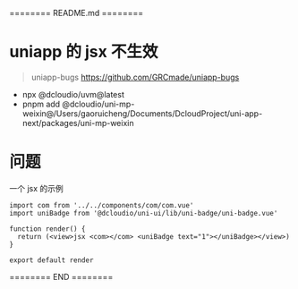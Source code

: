 ======== README.md ========

# uniapp 的 jsx 不生效
> uniapp-bugs https://github.com/GRCmade/uniapp-bugs

- npx @dcloudio/uvm@latest
- pnpm add @dcloudio/uni-mp-weixin@/Users/gaoruicheng/Documents/DcloudProject/uni-app-next/packages/uni-mp-weixin

# 问题
一个 jsx 的示例

```
import com from '../../components/com/com.vue'
import uniBadge from '@dcloudio/uni-ui/lib/uni-badge/uni-badge.vue'

function render() {
  return (<view>jsx <com></com> <uniBadge text="1"></uniBadge></view>)
}

export default render

```

======== END ========
